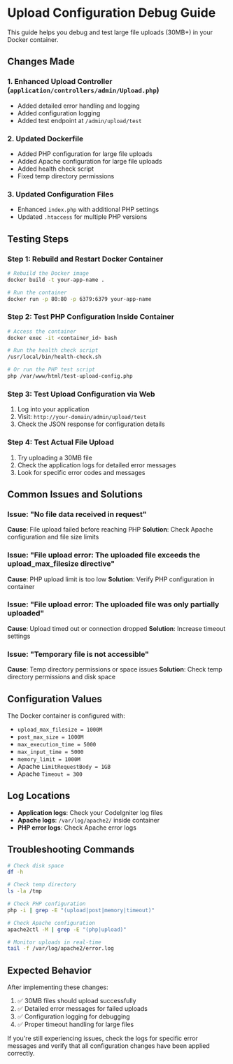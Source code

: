 # Upload Configuration Debug Guide

This guide helps you debug and test large file uploads (30MB+) in your Docker container.

## Changes Made

### 1. Enhanced Upload Controller (`application/controllers/admin/Upload.php`)
- Added detailed error handling and logging
- Added configuration logging
- Added test endpoint at `/admin/upload/test`

### 2. Updated Dockerfile
- Added PHP configuration for large file uploads
- Added Apache configuration for large file uploads
- Added health check script
- Fixed temp directory permissions

### 3. Updated Configuration Files
- Enhanced `index.php` with additional PHP settings
- Updated `.htaccess` for multiple PHP versions

## Testing Steps

### Step 1: Rebuild and Restart Docker Container
```bash
# Rebuild the Docker image
docker build -t your-app-name .

# Run the container
docker run -p 80:80 -p 6379:6379 your-app-name
```

### Step 2: Test PHP Configuration Inside Container
```bash
# Access the container
docker exec -it <container_id> bash

# Run the health check script
/usr/local/bin/health-check.sh

# Or run the PHP test script
php /var/www/html/test-upload-config.php
```

### Step 3: Test Upload Configuration via Web
1. Log into your application
2. Visit: `http://your-domain/admin/upload/test`
3. Check the JSON response for configuration details

### Step 4: Test Actual File Upload
1. Try uploading a 30MB file
2. Check the application logs for detailed error messages
3. Look for specific error codes and messages

## Common Issues and Solutions

### Issue: "No file data received in request"
**Cause**: File upload failed before reaching PHP
**Solution**: Check Apache configuration and file size limits

### Issue: "File upload error: The uploaded file exceeds the upload_max_filesize directive"
**Cause**: PHP upload limit is too low
**Solution**: Verify PHP configuration in container

### Issue: "File upload error: The uploaded file was only partially uploaded"
**Cause**: Upload timed out or connection dropped
**Solution**: Increase timeout settings

### Issue: "Temporary file is not accessible"
**Cause**: Temp directory permissions or space issues
**Solution**: Check temp directory permissions and disk space

## Configuration Values

The Docker container is configured with:
- `upload_max_filesize = 1000M`
- `post_max_size = 1000M`
- `max_execution_time = 5000`
- `max_input_time = 5000`
- `memory_limit = 1000M`
- Apache `LimitRequestBody = 1GB`
- Apache `Timeout = 300`

## Log Locations

- **Application logs**: Check your CodeIgniter log files
- **Apache logs**: `/var/log/apache2/` inside container
- **PHP error logs**: Check Apache error logs

## Troubleshooting Commands

```bash
# Check disk space
df -h

# Check temp directory
ls -la /tmp

# Check PHP configuration
php -i | grep -E "(upload|post|memory|timeout)"

# Check Apache configuration
apache2ctl -M | grep -E "(php|upload)"

# Monitor uploads in real-time
tail -f /var/log/apache2/error.log
```

## Expected Behavior

After implementing these changes:
1. ✅ 30MB files should upload successfully
2. ✅ Detailed error messages for failed uploads
3. ✅ Configuration logging for debugging
4. ✅ Proper timeout handling for large files

If you're still experiencing issues, check the logs for specific error messages and verify that all configuration changes have been applied correctly. 